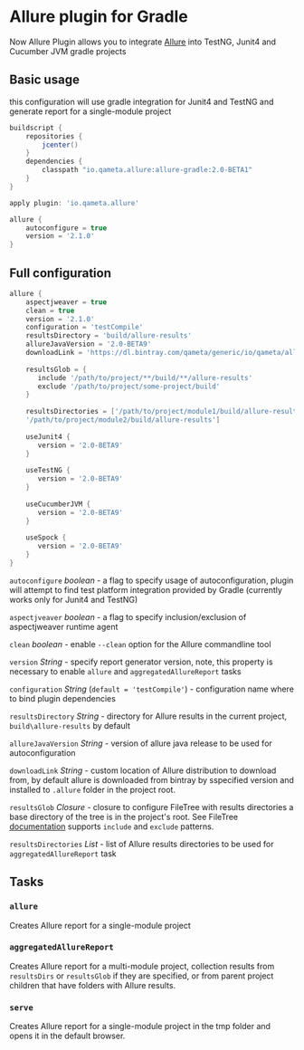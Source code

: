 # Allure plugin for Gradle

Now Allure Plugin allows you to integrate 
[Allure](https://docs.qameta.io/allure/latest/) into TestNG, Junit4 and Cucumber JVM gradle projects

## Basic usage

this configuration will use gradle integration for Junit4 and TestNG and generate report for a single-module project

```groovy
buildscript {
    repositories {
        jcenter()
    }
    dependencies {
        classpath "io.qameta.allure:allure-gradle:2.0-BETA1"
    }
}

apply plugin: 'io.qameta.allure'

allure {
    autoconfigure = true
    version = '2.1.0'
}
```

## Full configuration

```groovy
allure {
    aspectjweaver = true
    clean = true
    version = '2.1.0'
    configuration = 'testCompile'
    resultsDirectory = 'build/allure-results'
    allureJavaVersion = '2.0-BETA9'
    downloadLink = 'https://dl.bintray.com/qameta/generic/io/qameta/allure/allure/2.0.1/allure-2.1.0.zip'
    
    resultsGlob = {
       include '/path/to/project/**/build/**/allure-results'
       exclude '/path/to/project/some-project/build'
    }
    
    resultsDirectories = ['/path/to/project/module1/build/allure-results', 
    '/path/to/project/module2/build/allure-results']
    
    useJunit4 {
       version = '2.0-BETA9'
    }
    
    useTestNG {
       version = '2.0-BETA9'
    }
    
    useCucumberJVM {
       version = '2.0-BETA9'
    }
    
    useSpock {
       version = '2.0-BETA9'
    }
}
```
`autoconfigure` *boolean* - a flag to specify usage of autoconfiguration, plugin will attempt to find test platform 
integration provided by Gradle (currently works only for Junit4 and TestNG) 

`aspectjveaver` *boolean* - a flag to specify inclusion/exclusion of aspectjweaver runtime agent

`clean` *boolean* - enable `--clean` option for the Allure commandline tool

`version` *String* - specify report generator version, note, this property is necessary to enable `allure` and 
`aggregatedAllureReport` tasks

`configuration` *String* (`default = 'testCompile'`) - configuration name where to bind plugin dependencies

`resultsDirectory` *String* - directory for Allure results in the current project, `build\allure-results` by default

`allureJavaVersion` *String* - version of allure java release to be used for autoconfiguration

`downloadLink` *String* - custom location of Allure distribution to download from, by default allure is downloaded from 
bintray by sspecified version and installed to `.allure` folder in the project root.

`resultsGlob` *Closure* - closure to configure FileTree with results directories a base directory of the tree is 
in the project's root. See FileTree [documentation](https://docs.gradle.org/current/userguide/working_with_files.html)
supports `include` and `exclude` patterns.

`resultsDirectories` *List* - list of Allure results directories to be used for `aggregatedAllureReport` task

## Tasks

### `allure` 

Creates Allure report for a single-module project

### `aggregatedAllureReport`

Creates Allure report for a multi-module project, collection results from `resultsDirs` or `resultsGlob` if
 they are specified, or from parent project children that have folders with Allure results.
 
### `serve`
Creates Allure report for a single-module project in the tmp folder and opens it in the default browser.